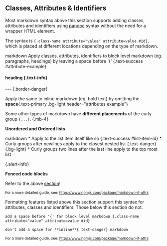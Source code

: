 ## Classes, Attributes & Identifiers

Most markdown syntax above this section supports adding classes, attributes and identifiers
using [pandoc](https://pandoc.org/MANUAL.html) syntax without the need for a wrapper HTML element.

The syntax is `{.class-name attribute="value" attribute=value #id}`, which is placed at different locations depending
on the type of markdown.

<include src="codeAndOutput.md" boilerplate >
<variable name="highlightStyle">markdown</variable>
<variable name="code">
Apply classes, attributes, identifiers to block level markdown (eg. paragraphs, headings)
by leaving a space before '{' {.text-success #attribute-example}

#### heading {.text-info}

--- {.border-danger}

Apply the same to inline markdown (eg. bold text) by
omitting the **space**{.text-primary .bg-light header="attributes example"}
<!-- Use inspect element on the **space** word below to see the "header" attribute! -->
</variable>
</include>

Some other types of markdown have **different placements** of the curly group `{...}`. {.mb-4}

****Unordered and Ordered lists****

<include src="codeAndOutput.md" boilerplate >
<variable name="highlightStyle">markdown</variable>
<variable name="code" id="list-example">
* Apply to the list item itself like so {.text-success #list-item-id}
  * Curly groups after newlines apply to the closest nested list {.text-danger}
{.bg-light}
* Curly groups two lines after the last line apply to the top most list

{.alert-info}
</variable>
</include>

****Fenced code blocks****

Refer to the above [section](../formattingContents.html#line-numbering)!

<small>For a more detailed guide, see: https://www.npmjs.com/package/markdown-it-attrs</small>

<box type="warning" seamless>
Formatting features listed above this section support this syntax for attributes, classes and identifiers.
Those below this section do not.
</box>

<!-- Full syntax reference -->
<div id="short" class="d-none">

```
add a space before '{' for block level markdown {.class-name attribute="value" attribute=value #id}

don't add a space for **inline**{.text-danger} markdown
```
<small>For a more detailed guide, see: https://www.npmjs.com/package/markdown-it-attrs</small>
</div>

<!-- Reader facing features -->
<div id="examples" class="d-none">
<include src="attributes.md#list-example" />
</div>
